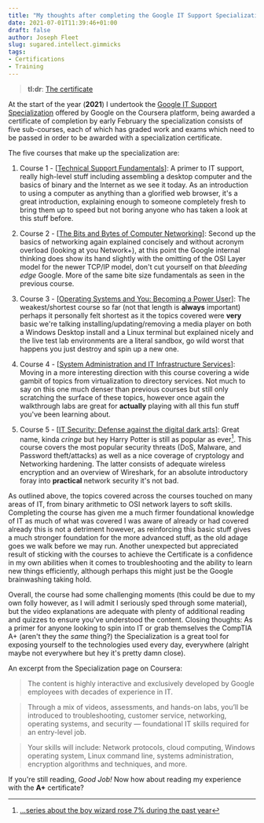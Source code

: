 ```yaml
---
title: "My thoughts after completing the Google IT Support Specialization"
date: 2021-07-01T11:39:46+01:00
draft: false
author: Joseph Fleet
slug: sugared.intellect.gimmicks
tags:
- Certifications
- Training
---
```


> **tl:dr**: [The certificate]

At the start of the year (**2021**) I undertook the [Google IT Support Specialization] offered by Google on the Coursera platform, being awarded a certificate of completion by early February the specialization consists of five sub-courses, each of which has graded work and exams which need to be passed in order to be awarded with a specialization certificate.

The five courses that make up the specialization are:

1. Course 1 - [[Technical Support Fundamentals]]: 
A primer to IT support, really high-level stuff including assembling a desktop computer and the basics of binary and the Internet as we see it today. 
As an introduction to using a computer as anything than a glorified web browser, it's a great introduction, explaining enough to someone completely fresh to bring them up to speed but not boring anyone who has taken a look at this stuff before.

2. Course 2 - [[The Bits and Bytes of Computer Networking]]:
Second up the basics of networking again explained concisely and without acronym overload (looking at you Network+), at this point the Google internal thinking does show its hand slightly with the omitting of the OSI Layer model for the newer TCP/IP model, don't cut yourself on that *bleeding edge* Google. 
More of the same bite size fundamentals as seen in the previous course.

3. Course 3 - [[Operating Systems and You: Becoming a Power User]]:
The weakest/shortest course so far (not that length is **always** important) perhaps it personally felt shortest as it the topics covered were **very** basic we're talking installing/updating/removing a media player on both a Windows Desktop install and a Linux terminal but explained nicely and the live test lab environments are a literal sandbox, go wild worst that happens you just destroy and spin up a new one.

4. Course 4 - [[System Administration and IT Infrastructure Services]]:
Moving in a more interesting direction with this course covering a wide gambit of topics from virtualization to directory services. 
Not much to say on this one much denser than previous courses but still only scratching the surface of these topics, however once again the walkthrough labs are great for **actually** playing with all this fun stuff you've been learning about.

5. Course 5 - [[IT Security: Defense against the digital dark arts]]:
Great name, kinda *cringe* but hey Harry Potter is still as popular as ever[^1]. 
This course covers the most popular security threats (DoS, Malware, and Password theft/attacks) as well as a nice coverage of cryptology and Networking hardening. 
The latter consists of adequate wireless encryption and an overview of Wireshark, for an absolute introductory foray into **practical** network security it's not bad.

As outlined above, the topics covered across the courses touched on many areas of IT, from binary arithmetic to OSI network layers to soft skills. 
Completing the course has given me a much firmer foundational knowledge of IT as much of what was covered I was aware of already or had covered already this is not a detriment however, as reinforcing this basic stuff gives a much stronger foundation for the more advanced stuff, as the old adage goes we walk before we may run. 
Another unexpected but appreciated result of sticking with the courses to achieve the Certificate is a confidence in my own abilities when it comes to troubleshooting and the ability to learn new things efficiently, although perhaps this might just be the Google brainwashing taking hold.

Overall, the course had some challenging moments (this could be due to my own folly however, as I will admit I seriously sped through some material), but the video explanations are adequate with plenty of additional reading and quizzes to ensure you've understood the content. 
Closing thoughts: As a primer for anyone looking to spin into IT or grab themselves the CompTIA A+ (aren't they the *same* thing?) the Specialization is a great tool for exposing yourself to the technologies used every day, everywhere (alright maybe not everywhere but hey it's pretty damn close).

An excerpt from the Specialization page on Coursera:

> The content is highly interactive and exclusively developed by Google employees with decades of experience in IT.

> Through a mix of videos, assessments, and hands-on labs, you’ll be introduced to troubleshooting, customer service, networking, operating systems, and security — foundational IT skills required for an entry-level job. 

>Your skills will include: Network protocols, cloud computing, Windows operating system, Linux command line, systems administration, encryption algorithms and techniques, and more.

If you're still reading, *Good Job!* Now how about reading my experience with the **A+** certificate?

[The certificate]: <https://coursera.org/share/bee53d4980a3b729680b29dc3b079a88>
[Google IT Support Specialization]: <https://www.coursera.org/professional-certificates/google-it-support>
[Technical Support Fundamentals]: <https://www.coursera.org/learn/technical-support-fundamentals>
[The Bits and Bytes of Computer Networking]: <https://www.coursera.org/learn/computer-networking>
[Operating Systems and You: Becoming a Power User]: <https://www.coursera.org/learn/os-power-user>
[System Administration and IT Infrastructure Services]: <https://www.coursera.org/learn/system-administration-it-infrastructure-services>
[IT Security: Defense against the digital dark arts]: <https://www.coursera.org/learn/it-security>

[^1]: [...series about the boy wizard rose 7% during the past year](https://www.theguardian.com/business/2021/jun/02/bloomsbury-profits-jump-as-joy-of-reading-rediscovered-in-lockdown-harry-potter#:~:text=The%20Harry%20Potter%20books%20by%20JK%20Rowling%20continue%20to%20attract%20new%20readers%2C%20almost%20a%20quarter%20of%20a%20century%20after%20their%20first%20publication.%20Bloomsbury%20said%20sales%20of%20the%20series%20about%20the%20boy%20wizard%20rose%207%25%20during%20the%20past%20year.)